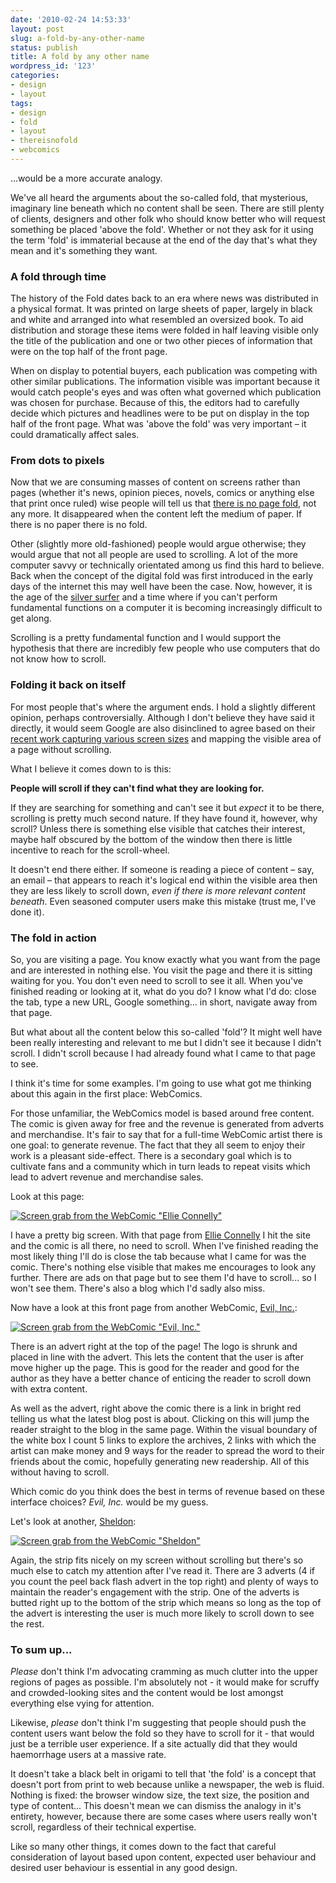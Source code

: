 ```yaml
---
date: '2010-02-24 14:53:33'
layout: post
slug: a-fold-by-any-other-name
status: publish
title: A fold by any other name
wordpress_id: '123'
categories:
- design
- layout
tags:
- design
- fold
- layout
- thereisnofold
- webcomics
---
```


...would be a more accurate analogy.

We've all heard the arguments about the so-called fold, that mysterious, imaginary line beneath which no content shall be seen. There are still plenty of clients, designers and other folk who should know better who will request something be placed 'above the fold'. Whether or not they ask for it using the term 'fold' is immaterial because at the end of the day that's what they mean and it's something they want.



### A fold through time



The history of the Fold dates back to an era where news was distributed in a physical format. It was printed on large sheets of paper, largely in black and white and arranged into what resembled an oversized book. To aid distribution and storage these items were folded in half leaving visible only the title of the publication and one or two other pieces of information that were on the top half of the front page.

When on display to potential buyers, each publication was competing with other similar publications. The information visible was important because it would catch people's eyes and was often what governed which publication was chosen for purchase. Because of this, the editors had to carefully decide which pictures and headlines were to be put on display in the top half of the front page. What was 'above the fold' was very important – it could dramatically affect sales.



### From dots to pixels



Now that we are consuming masses of content on screens rather than pages (whether it's news, opinion pieces, novels, comics or anything else that print once ruled) wise people will tell us that [there is no page fold](http://www.thereisnopagefold.com/), not any more. It disappeared when the content left the medium of paper. If there is no paper there is no fold.

Other (slightly more old-fashioned) people would argue otherwise; they would argue that not all people are used to scrolling. A lot of the more computer savvy or technically orientated among us find this hard to believe. Back when the concept of the digital fold was first introduced in the early days of the internet this may well have been the case. Now, however, it is the age of the [silver surfer](http://en.wiktionary.org/wiki/silver_surfer) and a time where if you can't perform fundamental functions on a computer it is becoming increasingly difficult to get along.

Scrolling is a pretty fundamental function and I would support the hypothesis that there are incredibly few people who use computers that do not know how to scroll.



### Folding it back on itself



For most people that's where the argument ends. I hold a slightly different opinion, perhaps controversially. Although I don't  believe they have said it directly, it would seem Google are also disinclined to agree based on their [recent work capturing various screen sizes](http://browsersize.googlelabs.com/) and mapping the visible area of a page without scrolling.

What I believe it comes down to is this:

**People will scroll if they can't find what they are looking for.**

If they are searching for something and can't see it but _expect_ it to be there, scrolling is pretty much second nature. If they have found it, however, why scroll? Unless there is something else visible that catches their interest, maybe half obscured by the bottom of the window then there is little incentive to reach for the scroll-wheel.

It doesn't end there either. If someone is reading a piece of content – say, an email – that appears to reach it's logical end within the visible area then they are less likely to scroll down, _even if there is more relevant content beneath_. Even seasoned computer users make this mistake (trust me, I've done it).



### The fold in action



So, you are visiting a page. You know exactly what you want from the page and are interested in nothing else. You visit the page and there it is sitting waiting for you. You don't even need to scroll to see it all. When you've finished reading or looking at it, what do you do? I know what I'd do: close the tab, type a new URL, Google something... in short, navigate away from that page.

But what about all the content below this so-called 'fold'? It might well have been really interesting and relevant to me but I didn't see it because I didn't scroll. I didn't scroll because I had already found what I came to that page to see.

I think it's time for some examples. I'm going to use what got me thinking about this again in the first place: WebComics.

For those unfamiliar, the WebComics model is based around free content. The comic is given away for free and the revenue is generated from adverts and merchandise. It's fair to say that for a full-time WebComic artist there is one goal: to generate revenue. The fact that they all seem to enjoy their work is a pleasant side-effect. There is a secondary goal which is to cultivate fans and a community which in turn leads to repeat visits which lead to advert revenue and merchandise sales.

Look at this page:

[![Screen grab from the WebComic "Ellie Connelly"](http://www.norestfortheweekend.com/wp-content/uploads/2010/02/ellieconnelly-628x402.jpg)](http://www.norestfortheweekend.com/wp-content/uploads/2010/02/ellieconnelly.jpg)

I have a pretty big screen. With that page from [Ellie Connelly](http://www.ellieconnelly.com/) I hit the site and the comic is all there, no need to scroll. When I've finished reading the most likely thing I'll do is close the tab because what I came for was the comic. There's nothing else visible that makes me encourages to look any further. There are ads on that page but to see them I'd have to scroll... so I won't see them. There's also a blog which I'd sadly also miss.

Now have a look at this front page from another WebComic, [Evil, Inc.](http://www.evil-comic.com):

[![Screen grab from the WebComic "Evil, Inc."](http://www.norestfortheweekend.com/wp-content/uploads/2010/02/evilinc-628x404.jpg)](http://www.norestfortheweekend.com/wp-content/uploads/2010/02/evilinc.jpg)

There is an advert right at the top of the page! The logo is shrunk and placed in line with the advert. This lets the content that the user is after move higher up the page. This is good for the reader and good for the author as they have a better chance of enticing the reader to scroll down with extra content.

As well as the advert, right above the comic there is a link in bright red telling us what the latest blog post is about. Clicking on this will jump the reader straight to the blog in the same page. Within the visual boundary of the white box I count 5 links to explore the archives, 2 links with which the artist can make money and 9 ways for the reader to spread the word to their friends about the comic, hopefully generating new readership. All of this without having to scroll.

Which comic do you think does the best in terms of revenue based on these interface choices? _Evil, Inc._ would be my guess.

Let's look at another, [Sheldon](http://www.sheldoncomics.com/):

[![Screen grab from the WebComic "Sheldon"](http://www.norestfortheweekend.com/wp-content/uploads/2010/02/sheldon-628x402.jpg)](http://www.norestfortheweekend.com/wp-content/uploads/2010/02/sheldon.jpg)

Again, the strip fits nicely on my screen without scrolling but there's so much else to catch my attention after I've read it. There are 3 adverts (4 if you count the peel back flash advert in the top right) and plenty of ways to maintain the reader's engagement with the strip. One of the adverts is butted right up to the bottom of the strip which means so long as the top of the advert is interesting the user is much more likely to scroll down to see the rest.



### To sum up...



_Please_ don't think I'm advocating cramming as much clutter into the upper regions of pages as possible. I'm absolutely not - it would make for scruffy and crowded-looking sites and the content would be lost amongst everything else vying for attention.

Likewise, _please_ don't think I'm suggesting that people should push the content users want below the fold so they have to scroll for it - that would just be a terrible user experience. If a site actually did that they would haemorrhage users at a massive rate. 

It doesn't take a black belt in origami to tell that 'the fold' is a concept that doesn't port from print to web because unlike a newspaper, the web is fluid. Nothing is fixed: the browser window size, the text size, the position and type of content... This doesn't mean we can dismiss the analogy in it's entirety, however, because there are some cases where users really won't scroll, regardless of their technical expertise.

Like so many other things, it comes down to the fact that careful consideration of layout based upon content, expected user behaviour and desired user behaviour is essential in any good design.
